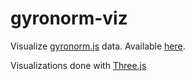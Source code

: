 # gyronorm-viz

Visualize [gyronorm.js](https://github.com/dorukeker/gyronorm.js/) data. Available [here](http://scottyfillups.github.io/gyronorm-viz).

Visualizations done with [Three.js](https://github.com/mrdoob/three.js/)
